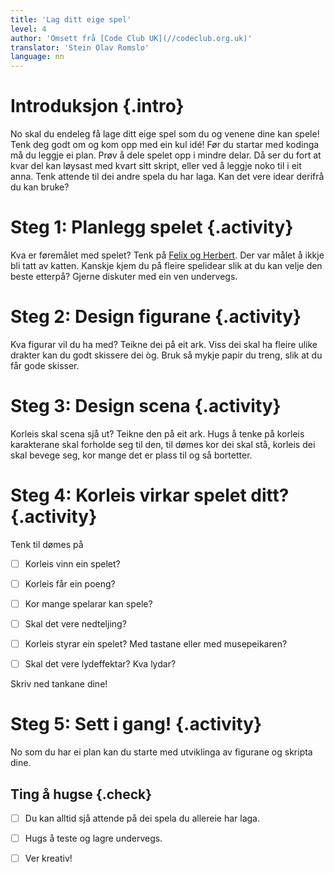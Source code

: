 ```yaml
---
title: 'Lag ditt eige spel'
level: 4
author: 'Omsett frå [Code Club UK](//codeclub.org.uk)'
translator: 'Stein Olav Romslo'
language: nn
---
```



# Introduksjon {.intro}

No skal du endeleg få lage ditt eige spel som du og venene dine kan spele! Tenk
deg godt om og kom opp med ein kul idé! Før du startar med kodinga må du leggje
ei plan. Prøv å dele spelet opp i mindre delar. Då ser du fort at kvar del kan
løysast med kvart sitt skript, eller ved å leggje noko til i eit anna. Tenk
attende til dei andre spela du har laga. Kan det vere idear derifrå du kan
bruke?


# Steg 1: Planlegg spelet {.activity}

Kva er føremålet med spelet? Tenk på [Felix og
Herbert](../felix_og_herbert/felix_og_herbert.html). Der var målet å ikkje bli
tatt av katten. Kanskje kjem du på fleire spelidear slik at du kan velje den
beste etterpå? Gjerne diskuter med ein ven undervegs.


# Steg 2: Design figurane {.activity}

Kva figurar vil du ha med? Teikne dei på eit ark. Viss dei skal ha fleire ulike
drakter kan du godt skissere dei òg. Bruk så mykje papir du treng, slik at du
får gode skisser.


# Steg 3: Design scena {.activity}

Korleis skal scena sjå ut? Teikne den på eit ark. Hugs å tenke på korleis
karakterane skal forholde seg til den, til dømes kor dei skal stå, korleis dei
skal bevege seg, kor mange det er plass til og så bortetter.


# Steg 4: Korleis virkar spelet ditt? {.activity}

Tenk til dømes på

- [ ] Korleis vinn ein spelet?

- [ ] Korleis får ein poeng?

- [ ] Kor mange spelarar kan spele?

- [ ] Skal det vere nedteljing?

- [ ] Korleis styrar ein spelet? Med tastane eller med musepeikaren?

- [ ] Skal det vere lydeffektar? Kva lydar?

Skriv ned tankane dine!


# Steg 5: Sett i gang! {.activity}

No som du har ei plan kan du starte med utviklinga av figurane og skripta dine.

## Ting å hugse {.check}

- [ ] Du kan alltid sjå attende på dei spela du allereie har laga.

- [ ] Hugs å teste og lagre undervegs.

- [ ] Ver kreativ!
